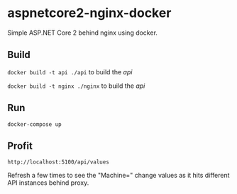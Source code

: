 # aspnetcore2-nginx-docker

Simple ASP.NET Core 2 behind nginx using docker.

## Build

`docker build -t api ./api` to build the *api*

`docker build -t nginx ./nginx` to build the *api*

## Run
`docker-compose up`

## Profit
`http://localhost:5100/api/values`

Refresh a few times to see the "Machine=<Hostname>" change values as it hits different API instances behind proxy.

